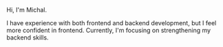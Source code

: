 Hi, I'm Michal.

I have experience with both frontend and backend development, but I feel more confident in frontend. Currently, I'm focusing on strengthening my backend skills.
